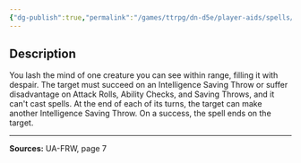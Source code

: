 ```yaml
---
{"dg-publish":true,"permalink":"/games/ttrpg/dn-d5e/player-aids/spells/level-4/ego-whip/","tags":["ttrpg/dnd/5e","verbal","concentration","spell"],"noteIcon":""}
---
```



## Description
You lash the mind of one creature you can see within range, filling it with despair.
The target must succeed on an Intelligence Saving Throw or suffer disadvantage on Attack Rolls, Ability Checks, and Saving Throws, and it can't cast spells.
At the end of each of its turns, the target can make another Intelligence Saving Throw.
On a success, the spell ends on the target.

---

**Sources:** UA-FRW, page 7
